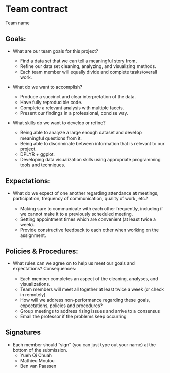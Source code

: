 Team contract
================
Team name

## Goals:

-   What are our team goals for this project?

    -   Find a data set that we can tell a meaningful story from.
    -   Refine our data set cleaning, analyzing, and visualizing
        methods.
    -   Each team member will equally divide and complete tasks/overall
        work.

-   What do we want to accomplish?

    -   Produce a succinct and clear interpretation of the data.
    -   Have fully reproducible code.
    -   Complete a relevant analysis with multiple facets.
    -   Present our findings in a professional, concise way.

-   What skills do we want to develop or refine?

    -   Being able to analyze a large enough dataset and develop
        meaningful questions from it.
    -   Being able to discriminate between information that is relevant
        to our project.
    -   DPLYR + ggplot.
    -   Developing data visualization skills using appropriate
        programming tools and techniques.

## Expectations:

-   What do we expect of one another regarding attendance at meetings,
    participation, frequency of communication, quality of work, etc.?

    -   Making sure to communicate with each other frequently, including
        if we cannot make it to a previously scheduled meeting.
    -   Setting appointment times which are convenient (at least twice a
        week).
    -   Provide constructive feedback to each other when working on the
        assignment.

## Policies & Procedures:

-   What rules can we agree on to help us meet our goals and
    expectations? Consequences:

    -   Each member completes an aspect of the cleaning, analyses, and
        visualizations.
    -   Team members will meet all together at least twice a week (or
        check in remotely).
    -   How will we address non-performance regarding these goals,
        expectations, policies and procedures?
    -   Group meetings to address rising issues and arrive to a
        consensus
    -   Email the professor if the problems keep occurring

## Signatures

-   Each member should “sign” (you can just type out your name) at the
    bottom of the submission.
    -   Yueh Qi Chuah
    -   Mathieu Moutou
    -   Ben van Paassen
